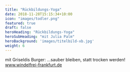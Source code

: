 ```yaml
---
title: "Rückbildungs-Yoga"
date: 2018-11-28T15:15:34+10:00
icon: "images/todler.png"
featured: true
draft: false
heroHeading: "Rückbildungs-Yoga"
heroSubHeading: "mit Julia Palm"
heroBackground: 'images/titelbild-xb.jpg'
weight: 6
---
```

mit Griseldis Burger: ...sauber bleiben, statt trocken werden! www.windelfrei-frankfurt.de
